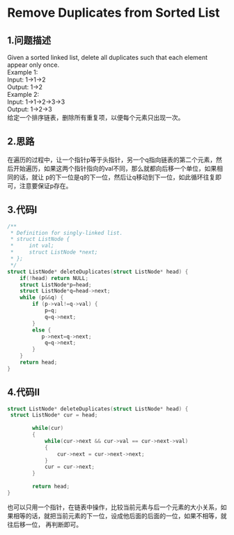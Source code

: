 Remove Duplicates from Sorted List
===

1.问题描述
---

Given a sorted linked list, delete all duplicates such that each element appear only once.<br>
Example 1:<br>
Input: 1->1->2<br>
Output: 1->2<br>
Example 2:<br>
Input: 1->1->2->3->3<br>
Output: 1->2->3<br>
给定一个排序链表，删除所有重复项，以便每个元素只出现一次。

2.思路
---

在遍历的过程中，让一个指针p等于头指针，另一个q指向链表的第二个元素，然后开始遍历，如果这两个指针指向的val不同，那么就都向后移一个单位，如果相同的话，就让
p的下一位是q的下一位，然后让q移动到下一位，如此循环往复即可，注意要保证p存在。

3.代码I
---

```c
/**
 * Definition for singly-linked list.
 * struct ListNode {
 *     int val;
 *     struct ListNode *next;
 * };
 */
struct ListNode* deleteDuplicates(struct ListNode* head) {
    if(!head) return NULL;
    struct ListNode*p=head;
    struct ListNode*q=head->next;
    while (p&&q) {
        if (p->val!=q->val) {
            p=q;
            q=q->next;
        }
        else {
           p->next=q->next;
            q=q->next;
        }
    }
    return head;
}
```

4.代码II
---

```c
struct ListNode* deleteDuplicates(struct ListNode* head) {
 struct ListNode* cur = head;
        
        while(cur) 
        {
        	while(cur->next && cur->val == cur->next->val)
            {
        		cur->next = cur->next->next;
        	}
        	cur = cur->next;
        }
        
        return head;
}
```

也可以只用一个指针，在链表中操作，比较当前元素与后一个元素的大小关系，如果相等的话，就把当前元素的下一位，设成他后面的后面的一位，如果不相等，就往后移一位，
再判断即可。
